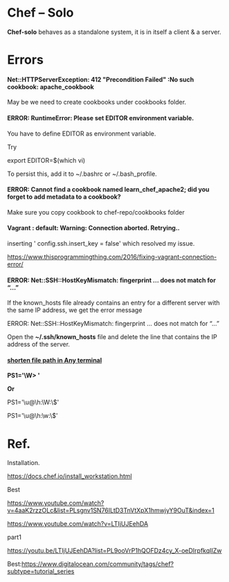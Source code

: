 Chef – Solo
===========

**Chef-solo** behaves as a standalone system, it is in itself a client & a
server.

Errors
======

#### Net::HTTPServerException: 412 "Precondition Failed" :No such cookbook: apache_cookbook

May be we need to create cookbooks under cookbooks folder.

#### ERROR: RuntimeError: Please set EDITOR environment variable.

You have to define EDITOR as environment variable.

Try

export EDITOR=\$(which vi)

To persist this, add it to \~/.bashrc or \~/.bash_profile.

#### ERROR: Cannot find a cookbook named learn_chef_apache2; did you forget to add metadata to a cookbook?

Make sure you copy cookbook to chef-repo/cookbooks folder

#### Vagrant : default: Warning: Connection aborted. Retrying..

inserting ' config.ssh.insert_key = false' which resolved my issue.

<https://www.thisprogrammingthing.com/2016/fixing-vagrant-connection-error/>

#### ERROR: Net::SSH::HostKeyMismatch: fingerprint … does not match for “…”

If the known_hosts file already contains an entry for a different server with
the same IP address, we get the error message

ERROR: Net::SSH::HostKeyMismatch: fingerprint … does not match for “…”

Open the **\~/.ssh/known_hosts** file and delete the line that contains the IP
address of the server.

#### [shorten file path in Any terminal](https://askubuntu.com/questions/302667/shorten-file-path-in-terminal)

**PS1='\\W\> '**

**Or**

PS1='\\u\@\\h:\\W:\\\$'

PS1='\\u\@\\h:\\w:\\\$'

Ref. 
=====

Installation.

<https://docs.chef.io/install_workstation.html>

Best

<https://www.youtube.com/watch?v=4aaK2rzzOLc&list=PLsgnv1SN76ILtD3TnVtXpX1hmwjyY9OuT&index=1>

<https://www.youtube.com/watch?v=LTIjUJEehDA>

part1

<https://youtu.be/LTIjUJEehDA?list=PL9ooVrP1hQOFDz4cy_X-oeDIrpfkqIIZw>

Best:<https://www.digitalocean.com/community/tags/chef?subtype=tutorial_series>
